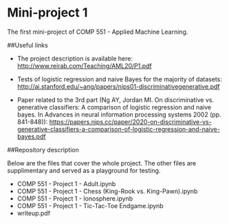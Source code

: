 # Mini-project 1
The first mini-project of COMP 551 - Applied Machine Learning.

##Useful links

* The project description is available here: http://www.reirab.com/Teaching/AML20/P1.pdf

* Tests of logistic regression and naive Bayes for the majority of datasets: http://ai.stanford.edu/~ang/papers/nips01-discriminativegenerative.pdf

* Paper related to the 3rd part (Ng AY, Jordan MI. On discriminative vs. generative classifiers: A comparison of logistic regression and naive bayes. In Advances in neural information processing systems 2002 (pp. 841-848)): https://papers.nips.cc/paper/2020-on-discriminative-vs-generative-classifiers-a-comparison-of-logistic-regression-and-naive-bayes.pdf

##Repository description

Below are the files that cover the whole project. The other files are supplimentary and served as a playground for testing.
* COMP 551 - Project 1 - Adult.ipynb
* COMP 551 - Project 1 - Chess (King-Rook vs. King-Pawn).ipynb
* COMP 551 - Project 1 - Ionosphere.ipynb
* COMP 551 - Project 1 - Tic-Tac-Toe Endgame.ipynb
* writeup.pdf
